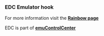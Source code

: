 ### EDC Emulator hook

For more information visit the [**Rainbow page**](https://github.com/PhoenixInteractiveNL/edc-masterhook/wiki/Emulator-rainbow#menu)

EDC is part of [**emuControlCenter**](https://github.com/PhoenixInteractiveNL/emuControlCenter/wiki)
